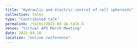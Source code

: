 ```yaml
---
title: "Hydraulic and electric control of cell spheroids"
collection: talks
type: "Contributed talk"
permalink: /talks/2021-03-16-talk-5
venue: "Virtual APS March Meeting"
date: 2021-03-16
location: "online conference"
---
```

